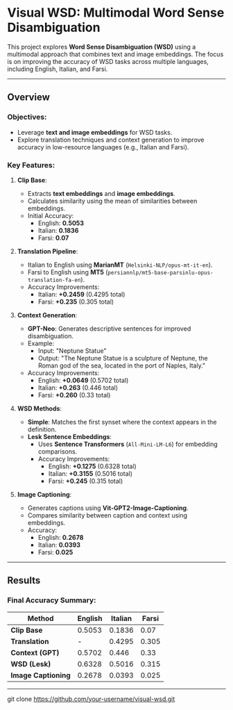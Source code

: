 
# Visual WSD: Multimodal Word Sense Disambiguation

This project explores **Word Sense Disambiguation (WSD)** using a multimodal approach that combines text and image embeddings. The focus is on improving the accuracy of WSD tasks across multiple languages, including English, Italian, and Farsi.

---

## Overview

### Objectives:
- Leverage **text and image embeddings** for WSD tasks.
- Explore translation techniques and context generation to improve accuracy in low-resource languages (e.g., Italian and Farsi).

### Key Features:
1. **Clip Base**:
   - Extracts **text embeddings** and **image embeddings**.
   - Calculates similarity using the mean of similarities between embeddings.
   - Initial Accuracy:
     - English: **0.5053**
     - Italian: **0.1836**
     - Farsi: **0.07**

2. **Translation Pipeline**:
   - Italian to English using **MarianMT** (`Helsinki-NLP/opus-mt-it-en`).
   - Farsi to English using **MT5** (`persiannlp/mt5-base-parsinlu-opus-translation-fa-en`).
   - Accuracy Improvements:
     - Italian: **+0.2459** (0.4295 total)
     - Farsi: **+0.235** (0.305 total)

3. **Context Generation**:
   - **GPT-Neo**: Generates descriptive sentences for improved disambiguation.
   - Example:
     - Input: "Neptune Statue"
     - Output: "The Neptune Statue is a sculpture of Neptune, the Roman god of the sea, located in the port of Naples, Italy."
   - Accuracy Improvements:
     - English: **+0.0649** (0.5702 total)
     - Italian: **+0.263** (0.446 total)
     - Farsi: **+0.260** (0.33 total)

4. **WSD Methods**:
   - **Simple**: Matches the first synset where the context appears in the definition.
   - **Lesk Sentence Embeddings**:
     - Uses **Sentence Transformers** (`All-Mini-LM-L6`) for embedding comparisons.
     - Accuracy Improvements:
       - English: **+0.1275** (0.6328 total)
       - Italian: **+0.3155** (0.5016 total)
       - Farsi: **+0.245** (0.315 total)

5. **Image Captioning**:
   - Generates captions using **Vit-GPT2-Image-Captioning**.
   - Compares similarity between caption and context using embeddings.
   - Accuracy:
     - English: **0.2678**
     - Italian: **0.0393**
     - Farsi: **0.025**

---

## Results

### Final Accuracy Summary:
| Method             | English  | Italian  | Farsi   |
|--------------------|----------|----------|---------|
| **Clip Base**       | 0.5053   | 0.1836   | 0.07    |
| **Translation**     | -        | 0.4295   | 0.305   |
| **Context (GPT)**   | 0.5702   | 0.446    | 0.33    |
| **WSD (Lesk)**      | 0.6328   | 0.5016   | 0.315   |
| **Image Captioning**| 0.2678   | 0.0393   | 0.025   |

---

   git clone https://github.com/your-username/visual-wsd.git
